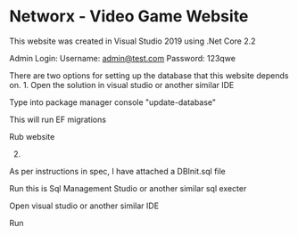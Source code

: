 # Networx - Video Game Website
This website was created in Visual Studio 2019 using .Net Core 2.2

Admin Login:
Username: admin@test.com
Password: 123qwe

There are two options for setting up the database that this website depends on.
1. 
  Open the solution in visual studio or another similar IDE 
  >
  Type into package manager console "update-database"
  >
  This will run EF migrations
  >
  Rub website

2.
 As per instructions in spec, I have attached a DBInit.sql file 
 >
 Run this is Sql Management Studio or another similar sql execter
 >
 Open visual studio or another similar IDE
 >
 Run
 
 
